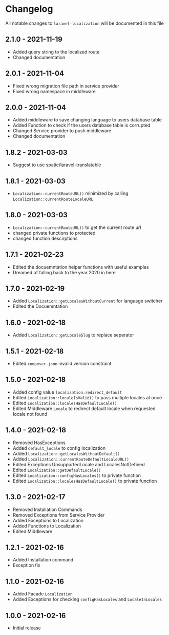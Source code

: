 # Changelog

All notable changes to `laravel-localization` will be documented in this file

## 2.1.0 - 2021-11-19
- Added query string to the localized route
- Changed documentation

## 2.0.1 - 2021-11-04

- Fixed wrong migration file path in service provider
- Fixed wrong namespace in middleware

## 2.0.0 - 2021-11-04

- Added middleware to save changing language to users database table
- Added Function to check if the users database table is corrupted
- Changed Service provider to push middleware
- Changed documentation

## 1.8.2 - 2021-03-03

- Suggest to use spatie/laravel-translatable

## 1.8.1 - 2021-03-03

- `Localization::currentRouteURL()` minimized by calling `Localization::currentRouteLocaleURL`

## 1.8.0 - 2021-03-03

- `Localization::currentRouteURL()` to get the current route url
- changed private functions to protected
- changed function descirptions

## 1.7.1 - 2021-02-23

- Edited the docuemntation helper functions with useful examples
- Dreamed of falling back to the year 2020 in here

## 1.7.0 - 2021-02-19

- Added `Localization::getLocalesWithoutCurrent` for language switcher
- Edited the Docuemntation

## 1.6.0 - 2021-02-18

- Added `Localization::getLocaleSlug` to replace seperator

## 1.5.1 - 2021-02-18

- Edited `composer.json` invalid version constraint

## 1.5.0 - 2021-02-18

- Added config value `localization.redirect_default`
- Edited `Localization::localeIsValid()` to pass multiple locales at once
- Edited `Localization::localesHasDefaultLocale()`
- Edited Middleware `Locale` to redirect default locale when requested locale not found

## 1.4.0 - 2021-02-18

- Removed HasExceptions
- Added `default_locale` to config localization
- Added `Localization::getLocalesWithoutDefault()`
- Added `Localization::currentRouteDefaultLocaleURL()`
- Edited Exceptions UnsupportedLocale and LocalesNotDefined
- Edited `Localization::getDefaultLocale()`
- Edited `Localization::configHasLocales()` to private function
- Edited `Localization::localesHasDefaultLocale()` to private function

## 1.3.0 - 2021-02-17

- Removed Installation Commands
- Removed Exceptions from Service Provider
- Added Exceptions to Localization
- Added Functions to Localization
- Edited Middleware

## 1.2.1 - 2021-02-16

- Added Installation command
- Exception fix

## 1.1.0 - 2021-02-16

- Added Facade `Localization`
- Added Exceptions for checking `configHasLocales` and `LocaleInLocales`

## 1.0.0 - 2021-02-16

- Initial release
